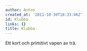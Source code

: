 ```yaml
---
author: Anton
created_at: '2011-10-30T18:33:06Z'
id: Klubba
links: {}
title: Klubba
---
```


Ett kort och primitivt vapen av trä.
